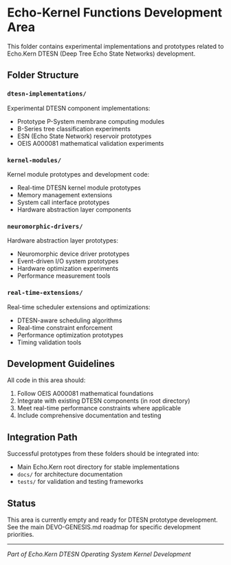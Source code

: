 # Echo-Kernel Functions Development Area

This folder contains experimental implementations and prototypes related to Echo.Kern DTESN (Deep Tree Echo State Networks) development.

## Folder Structure

### `dtesn-implementations/`
Experimental DTESN component implementations:
- Prototype P-System membrane computing modules
- B-Series tree classification experiments  
- ESN (Echo State Network) reservoir prototypes
- OEIS A000081 mathematical validation experiments

### `kernel-modules/`
Kernel module prototypes and development code:
- Real-time DTESN kernel module prototypes
- Memory management extensions
- System call interface prototypes
- Hardware abstraction layer components

### `neuromorphic-drivers/`
Hardware abstraction layer prototypes:
- Neuromorphic device driver prototypes
- Event-driven I/O system prototypes
- Hardware optimization experiments
- Performance measurement tools

### `real-time-extensions/`
Real-time scheduler extensions and optimizations:
- DTESN-aware scheduling algorithms
- Real-time constraint enforcement
- Performance optimization prototypes
- Timing validation tools

## Development Guidelines

All code in this area should:
1. Follow OEIS A000081 mathematical foundations
2. Integrate with existing DTESN components (in root directory)
3. Meet real-time performance constraints where applicable
4. Include comprehensive documentation and testing

## Integration Path

Successful prototypes from these folders should be integrated into:
- Main Echo.Kern root directory for stable implementations
- `docs/` for architecture documentation
- `tests/` for validation and testing frameworks

## Status

This area is currently empty and ready for DTESN prototype development. See the main DEVO-GENESIS.md roadmap for specific development priorities.

---

*Part of Echo.Kern DTESN Operating System Kernel Development*